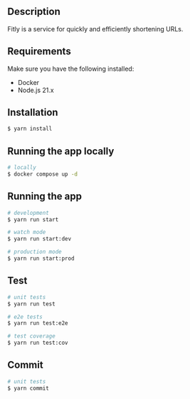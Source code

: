 ## Description
Fitly is a service for quickly and efficiently shortening URLs.

## Requirements
Make sure you have the following installed:

- Docker
- Node.js 21.x

## Installation

```bash
$ yarn install
```

## Running the app locally

```bash
# locally
$ docker compose up -d
```

## Running the app

```bash
# development
$ yarn run start

# watch mode
$ yarn run start:dev

# production mode
$ yarn run start:prod
```

## Test

```bash
# unit tests
$ yarn run test

# e2e tests
$ yarn run test:e2e

# test coverage
$ yarn run test:cov
```

## Commit

```bash
# unit tests
$ yarn commit
```

